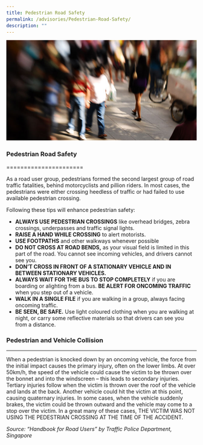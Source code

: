 ```yaml
---
title: Pedestrian Road Safety
permalink: /advisories/Pedestrian-Road-Safety/
description: ""
---
```

![](/images/pedestrian1.jpg)

### Pedestrian Road Safety
======================

As a road user group, pedestrians formed the second largest group of road traffic fatalities, behind motorcyclists and pillion riders. In most cases, the pedestrians were either crossing heedless of traffic or had failed to use available pedestrian crossing.

Following these tips will enhance pedestrian safety:

*   **ALWAYS USE PEDESTRIAN CROSSINGS** like overhead bridges, zebra crossings, underpasses and traffic signal lights.
*   **RAISE A HAND WHILE CROSSING** to alert motorists.
*   **USE FOOTPATHS** and other walkways whenever possible
*   **DO NOT CROSS AT ROAD BENDS,** as your visual field is limited in this part of the road. You cannot see incoming vehicles, and drivers cannot see you.
*   **DON’T CROSS IN FRONT OF A STATIONARY VEHICLE AND IN BETWEEN STATIONARY VEHICLES.**
*   **ALWAYS WAIT FOR THE BUS TO STOP COMPLETELY** if you are boarding or alighting from a bus. **BE ALERT FOR ONCOMING TRAFFIC** when you step out of a vehicle.
*   **WALK IN A SINGLE FILE** if you are walking in a group, always facing oncoming traffic.
*   **BE SEEN, BE SAFE.** Use light coloured clothing when you are walking at night, or carry some reflective materials so that drivers can see you from a distance.

### Pedestrian and Vehicle Collision
--------------------------------

When a pedestrian is knocked down by an oncoming vehicle, the force from the initial impact causes the primary injury, often on the lower limbs. At over 50km/h, the speed of the vehicle could cause the victim to be thrown over the bonnet and into the windscreen – this leads to secondary injuries. Tertiary injuries follow when the victim is thrown over the roof of the vehicle and lands at the back. Another vehicle could hit the victim at this point, causing quaternary injuries. In some cases, when the vehicle suddenly brakes, the victim could be thrown outward and the vehicle may come to a stop over the victim. In a great many of these cases, THE VICTIM WAS NOT USING THE PEDESTRIAN CROSSING AT THE TIME OF THE ACCIDENT.

_Source: “Handbook for Road Users” by Traffic Police Department, Singapore_